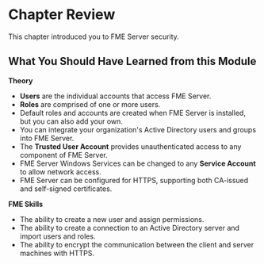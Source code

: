 # Chapter Review #

This chapter introduced you to FME Server security.

## What You Should Have Learned from this Module ##

**Theory**

- **Users** are the individual accounts that access FME Server.
- **Roles** are comprised of one or more users.
- Default roles and accounts are created when FME Server is installed, but you can also add your own.
- You can integrate your organization's Active Directory users and groups into FME Server.
- The **Trusted User Account** provides unauthenticated access to any component of FME Server.
- FME Server Windows Services can be changed to any **Service Account** to allow network access.
- FME Server can be configured for HTTPS, supporting both CA-issued and self-signed certificates.


**FME Skills**

- The ability to create a new user and assign permissions.
- The ability to create a connection to an Active Directory server and import users and roles.
- The ability to encrypt the communication between the client and server machines with HTTPS.
